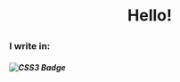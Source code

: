 # <p align="center">Hello!</p>
### I write in: 
##### ![CSS3 Badge](https://img.shields.io/badge/CSS3-1572B6?logo=css3&logoColor=fff&style=flat-square)
